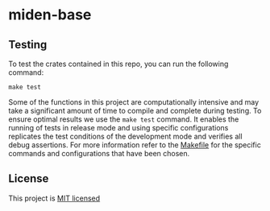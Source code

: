 # miden-base

## Testing

To test the crates contained in this repo, you can run the following command:

```shell
make test
```

Some of the functions in this project are computationally intensive and may take a significant amount of time to compile and complete during testing. To ensure optimal results we use the `make test` command. It enables the running of tests in release mode and using specific configurations replicates the test conditions of the development mode and verifies all debug assertions. For more information refer to the [Makefile](./Makefile) for the specific commands and configurations that have been chosen.

## License

This project is [MIT licensed](./LICENSE)
